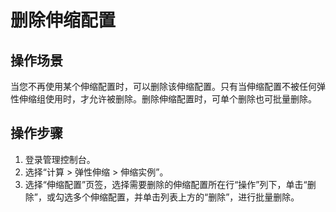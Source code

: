 # 删除伸缩配置<a name="as_02_0105"></a>

## 操作场景<a name="section2495449014355"></a>

当您不再使用某个伸缩配置时，可以删除该伸缩配置。只有当伸缩配置不被任何弹性伸缩组使用时，才允许被删除。删除伸缩配置时，可单个删除也可批量删除。

## 操作步骤<a name="section1657416306249"></a>

1.  登录管理控制台。
2.  选择“计算 \> 弹性伸缩 \> 伸缩实例”。
3.  选择“伸缩配置”页签，选择需要删除的伸缩配置所在行“操作”列下，单击“删除”，或勾选多个伸缩配置，并单击列表上方的“删除”，进行批量删除。

